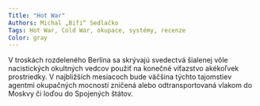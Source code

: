 ```yaml
---
Title: "Hot War"
Authors: Michal „Bifi“ Sedlačko
Tags: Hot War, Cold War, okupace, systémy, recenze
Color: gray
---
```

V troskách rozdeleného Berlína sa skrývajú svedectvá šialenej vôle nacistických
okultných vedcov použiť na konečné víťazstvo akékoľvek prostriedky. V najbližších
mesiacoch bude väčšina týchto tajomstiev agentmi okupačných mocností
zničená alebo odtransportovaná vlakom do Moskvy či loďou do Spojených štátov.
